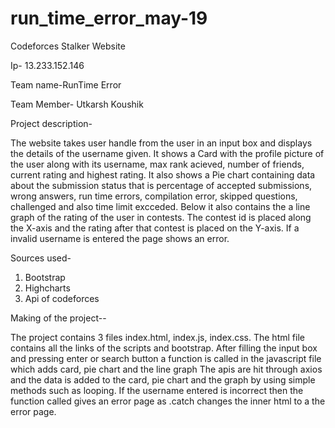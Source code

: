 # run_time_error_may-19
Codeforces Stalker Website

Ip- 13.233.152.146

Team name-RunTime Error

Team Member- Utkarsh Koushik

Project description- 

The website takes user handle from the user in an input box and displays the details of the username given.
It shows a Card with the profile picture of the user along with its username, max rank acieved, number of friends, current rating and highest rating.
It also shows a Pie chart containing data about the submission status that is percentage of accepted submissions, wrong answers, run time errors, compilation error, skipped questions, challenged and also time limit excceded.
Below it also contains the a line graph of the rating of the user in contests. The contest id is placed along the X-axis and the rating after that contest is placed on the Y-axis.
If a invalid username is entered the page shows an error.

Sources used-

1. Bootstrap
2. Highcharts
3. Api of codeforces

Making of the project--

The project contains 3 files index.html, index.js, index.css. The html file contains all the links of the scripts and bootstrap.
After filling the input box and pressing enter or search button a function is called in the javascript file which adds card, pie chart and the line graph
The apis are hit through axios and the data is added to the card, pie chart and the graph by using simple methods such as looping.
If the username entered is incorrect then the function called gives an error page as .catch changes the inner html to a the error page.
